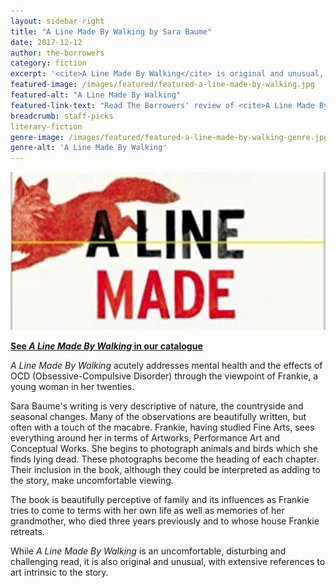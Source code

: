 ```yaml
---
layout: sidebar-right
title: "A Line Made By Walking by Sara Baume"
date: 2017-12-12
author: the-borrowers
category: fiction
excerpt: '<cite>A Line Made By Walking</cite> is original and unusual, disturbing and challenging.'
featured-image: /images/featured/featured-a-line-made-by-walking.jpg
featured-alt: "A Line Made By Walking"
featured-link-text: "Read The Borrowers' review of <cite>A Line Made By Walking</cite>"
breadcrumb: staff-picks
literary-fiction
genre-image: /images/featured/featured-a-line-made-by-walking-genre.jpg
genre-alt: 'A Line Made By Walking'
---
```


![A Line Made By Walking](/images/featured/featured-a-line-made-by-walking.jpg)

**[See <cite>A Line Made By Walking</cite> in our catalogue](https://suffolk.spydus.co.uk/cgi-bin/spydus.exe/ENQ/OPAC/BIBENQ?BRN=2101692)**

<cite>A Line Made By Walking</cite> acutely addresses mental health and the effects of OCD (Obsessive-Compulsive Disorder) through the viewpoint of Frankie, a young woman in her twenties.

Sara Baume's writing is very descriptive of nature, the countryside and seasonal changes. Many of the observations are beautifully written, but often with a touch of the macabre. Frankie, having studied Fine Arts, sees everything around her in terms of Artworks, Performance Art and Conceptual Works. She begins to photograph animals and birds which she finds lying dead. These photographs become the heading of each chapter. Their inclusion in the book, although they could be interpreted as adding to the story, make uncomfortable viewing.

The book is beautifully perceptive of family and its influences as Frankie tries to come to terms with her own life as well as memories of her grandmother, who died three years previously and to whose house Frankie retreats.

While <cite>A Line Made By Walking</cite> is an uncomfortable, disturbing and challenging read, it is also original and unusual, with extensive references to art intrinsic to the story.
